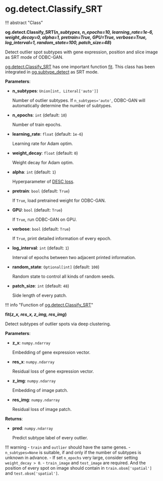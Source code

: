 # og.detect.Classify_SRT

!!! abstract "Class"
    <div id = 'SRT'><b>og.detect.Classify_SRT(<i>n_subtypes, n_epochs=10, learning_rate=1e-6, weight_decay=0, alpha=1, pretrain=True, GPU=True, verbose=True, log_interval=1, random_state=100, patch_size=48</i>)</b></div>

Detect outlier spot subtypes with gene expression, position and slice image as SRT mode of ODBC-GAN.

[og.detect.Classify_SRT](#SRT) has one important function [fit](#fit). This class has been integrated in [og.subtype_detect](./subtype_detect.md) as SRT mode.

**Parameters**:

- **n_subtypes**: `Union[int, Literal['auto']]`

    Number of outlier subtypes. If `n_subtypes='auto'`, ODBC-GAN will automatically determine the number of subtypes.

- **n_epochs**: `int` (default: `10`)

    Number of train epochs.

- **learning_rate**: `float` (default: `1e-6`)

    Learning rate for Adam optim.

- **weight_decay**: `float` (default: `0`)

    Weight decay for Adam optim.

- **alpha**: `int` (default: `1`)

    Hyperparameter of [DESC loss](https://www.nature.com/articles/s41467-020-15851-3).

- **pretrain**: `bool` (default: `True`)

    If `True`, load pretrained weight for ODBC-GAN.

- **GPU**: `bool` (default: `True`)

    If `True`, run ODBC-GAN on GPU.

- **verbose**: `bool` (default: `True`)

    If `True`, print detailed information of every epoch.

- **log_interval**: `int` (default: `1`)

    Interval of epochs between two adjacent printed information.

- **random_state**: `Optional[int]` (default: `100`)

    Random state to control all kinds of random seeds.

- **patch_size**: `int` (default: `48`)

    Side length of every patch.

!!! info "Function of [og.detect.Classify_SRT](#SRT)"
    <div id = 'fit'><b>fit(<i>z_x, res_x, z_img, res_img</i>)</b></div>

Detect subtypes of outlier spots via deep clustering.

**Parameters**:

- **z_x**: `numpy.ndarray`

    Embedding of gene expression vector.

- **res_x**: `numpy.ndarray`

    Residual loss of gene expression vector.

- **z_img**: `numpy.ndarray`

    Embedding of image patch.

- **res_img**: `numpy.ndarray`

    Residual loss of image patch.

**Returns**:

- **pred**: `numpy.ndarray`

    Predict subtype label of every outlier.

!!! warning
    - `train` and `outlier` should have the same genes.
    - `n_subtypes=None` is suitable, if and only if the number of subtypes is unknown in advance.
    - If set `n_epochs` very large, consider setting `weight_decay > 0`.
    - `train_image` and `test_image` are required. And the position of every spot on image should contain in `train.obsm['spatial']` and `test.obsm['spatial']`.